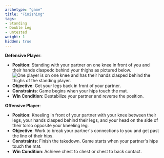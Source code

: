```yaml
---
archetype: "game"
title: "Finishing"
tags:
- Standing
- Double Leg
- untested
weight: 1
hidden: true
---
```


**Defensive Player**:
  * **Position**: Standing with your partner on one knee in front of you and their hands claspedc behind your thighs as pictured below.![One player is on one knee and has their hands clasped behind the thighs of the standing player.](https://www.bjjee.com/wp-content/uploads/2022/08/Screen-Shot-2022-08-28-at-11.12.07-PM.png)
  * **Objective**: Get your legs back in front of your partner.
  * **Constraints**: Game begins when your hips touch the mat.
  * **Win Condition**: Destabilize your partner and reverse the position.

**Offensive Player**:
  * **Position**: Kneeling in front of your partner with your knee between their legs, your hands clasped behind their legs, and your head on the side of their torso opposite your kneeling leg.
  * **Objective**: Work to break your partner's connections to you and get past the line of their hips.
  * **Constraints**: Finish the takedown. Game starts when your partner's hips touch the mat.
  * **Win Condition**: Achieve chest to chest or chest to back contact.